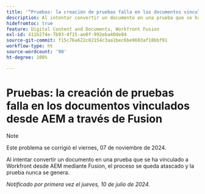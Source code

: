 ```yaml
---
title: '“Pruebas: la creación de pruebas falla en los documentos vinculados desde AEM a través de Fusion”'
description: Al intentar convertir un documento en una prueba que se ha vinculado a Workfront desde AEM mediante Fusion, el proceso se queda atascado y la prueba nunca se genera.
hidefromtoc: true
feature: Digital Content and Documents, Workfront Fusion
exl-id: 411b274e-7b93-4f15-ae0f-992eba40de84
source-git-commit: f15c76a622c02154c3aa1bec6be9603af18bbf91
workflow-type: ht
source-wordcount: '90'
ht-degree: 100%

---
```


# Pruebas: la creación de pruebas falla en los documentos vinculados desde AEM a través de Fusion

>[!NOTE]
>
>Este problema se corrigió el viernes, 07 de noviembre de 2024.

Al intentar convertir un documento en una prueba que se ha vinculado a Workfront desde AEM mediante Fusion, el proceso se queda atascado y la prueba nunca se genera.

_Notificado por primera vez el jueves, 10 de julio de 2024._
